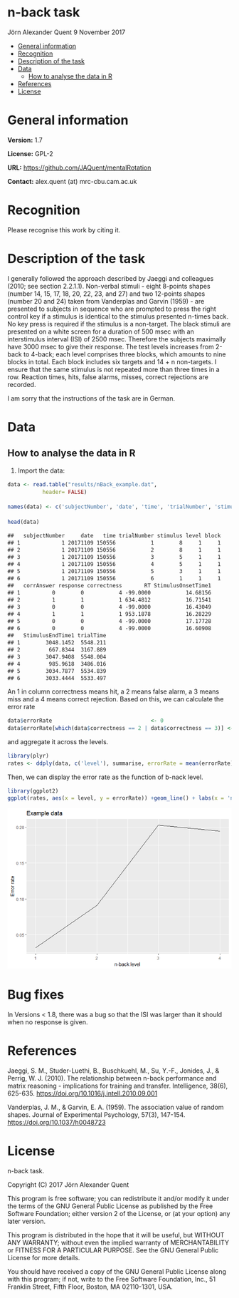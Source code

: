 n-back task
================
Jörn Alexander Quent
9 November 2017

-   [General information](#general-information)
-   [Recognition](#recognition)
-   [Description of the task](#description-of-the-task)
-   [Data](#data)
    -   [How to analyse the data in R](#how-to-analyse-the-data-in-r)
-   [References](#references)
-   [License](#license)

General information
===================

**Version:** 1.7

**License:** GPL-2

**URL:** <https://github.com/JAQuent/mentalRotation>

**Contact:** alex.quent (at) mrc-cbu.cam.ac.uk

Recognition
===========

Please recognise this work by citing it.

Description of the task
=======================

I generally followed the approach described by Jaeggi and colleagues (2010; see section 2.2.1.1). Non-verbal stimuli - eight 8-points shapes (number 14, 15, 17, 18, 20, 22, 23, and 27) and two 12-points shapes (number 20 and 24) taken from Vanderplas and Garvin (1959) - are presented to subjects in sequence who are prompted to press the right control key if a stimulus is identical to the stimulus presented n-times back. No key press is required if the stimulus is a non-target. The black stimuli are presented on a white screen for a duration of 500 msec with an interstimulus interval (ISI) of 2500 msec. Therefore the subjects maximally have 3000 msec to give their response. The test levels increases from 2-back to 4-back; each level comprises three blocks, which amounts to nine blocks in total. Each block includes six targets and 14 + n non-targets. I ensure that the same stimulus is not repeated more than three times in a row. Reaction times, hits, false alarms, misses, correct rejections are recorded.

I am sorry that the instructions of the task are in German.

Data
====

How to analyse the data in R
----------------------------

1.  Import the data:

``` r
data <- read.table("results/nBack_example.dat", 
           header= FALSE)

names(data) <- c('subjectNumber', 'date', 'time', 'trialNumber', 'stimulus', 'level', 'block', 'corrAnswer', 'response', 'correctness', 'RT', 'StimulusOnsetTime1','StimulusEndTime1', 'trialTime')

head(data)
```

    ##   subjectNumber     date   time trialNumber stimulus level block
    ## 1             1 20171109 150556           1        8     1     1
    ## 2             1 20171109 150556           2        8     1     1
    ## 3             1 20171109 150556           3        5     1     1
    ## 4             1 20171109 150556           4        5     1     1
    ## 5             1 20171109 150556           5        3     1     1
    ## 6             1 20171109 150556           6        1     1     1
    ##   corrAnswer response correctness       RT StimulusOnsetTime1
    ## 1          0        0           4 -99.0000           14.68156
    ## 2          1        1           1 634.4812           16.71541
    ## 3          0        0           4 -99.0000           16.43049
    ## 4          1        1           1 953.1878           16.28229
    ## 5          0        0           4 -99.0000           17.17728
    ## 6          0        0           4 -99.0000           16.60908
    ##   StimulusEndTime1 trialTime
    ## 1        3048.1452  5548.211
    ## 2         667.8344  3167.889
    ## 3        3047.9408  5548.004
    ## 4         985.9618  3486.016
    ## 5        3034.7877  5534.839
    ## 6        3033.4444  5533.497

An 1 in column correctness means hit, a 2 means false alarm, a 3 means miss and a 4 means correct rejection. Based on this, we can calculate the error rate

``` r
data$errorRate                               <- 0
data$errorRate[which(data$correctness == 2 | data$correctness == 3)] <- 1
```

and aggregate it across the levels.

``` r
library(plyr)
rates <- ddply(data, c('level'), summarise, errorRate = mean(errorRate))
```

Then, we can display the error rate as the function of b-nack level.

``` r
library(ggplot2)
ggplot(rates, aes(x = level, y = errorRate)) +geom_line() + labs(x = 'n-back level', y = 'Error rate', title = 'Example data')
```

![](README_files/figure-markdown_github/unnamed-chunk-4-1.png)

Bug fixes
====
In Versions < 1.8, there was a bug so that the ISI was larger than it should when no response is given. 

References
==========

Jaeggi, S. M., Studer-Luethi, B., Buschkuehl, M., Su, Y.-F., Jonides, J., & Perrig, W. J. (2010). The relationship between n-back performance and matrix reasoning - implications for training and transfer. Intelligence, 38(6), 625-635. <https://doi.org/10.1016/j.intell.2010.09.001>

Vanderplas, J. M., & Garvin, E. A. (1959). The association value of random shapes. Journal of Experimental Psychology, 57(3), 147-154. <https://doi.org/10.1037/h0048723>

License
=======

n-back task.

Copyright (C) 2017 Jörn Alexander Quent

This program is free software; you can redistribute it and/or modify it under the terms of the GNU General Public License as published by the Free Software Foundation; either version 2 of the License, or (at your option) any later version.

This program is distributed in the hope that it will be useful, but WITHOUT ANY WARRANTY; without even the implied warranty of MERCHANTABILITY or FITNESS FOR A PARTICULAR PURPOSE. See the GNU General Public License for more details.

You should have received a copy of the GNU General Public License along with this program; if not, write to the Free Software Foundation, Inc., 51 Franklin Street, Fifth Floor, Boston, MA 02110-1301, USA.
